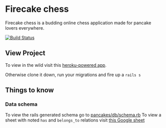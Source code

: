 # Firecake chess

Firecake chess is a budding online chess application made for pancake lovers everywhere.

[![Build Status](https://travis-ci.org/fire-cakes/pancakes.svg?branch=master)](https://travis-ci.org/fire-cakes/pancakes)

## View Project
To view in the wild visit this [heroku-powered app](https://full-stack-pancakes.herokuapp.com/).

Otherwise clone it down, run your migrations and fire up a `rails s`

## Things to know

### Data schema
To view the rails generated schema go to [pancakes/db/schema.rb](https://github.com/fire-cakes/pancakes/blob/master/db/schema.rb)
To view a sheet with noted `has` and `belongs_to` relations visit [this Google sheet](https://docs.google.com/spreadsheets/d/1K9ogiwFx6QsOPclodjIGsL6eLPpepsag8c7ba72yeK0/edit#gid=0)

